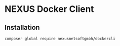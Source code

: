 NEXUS Docker Client
======================

Installation
------------

```
composer global require nexusnetsoftgmbh/dockercli
```